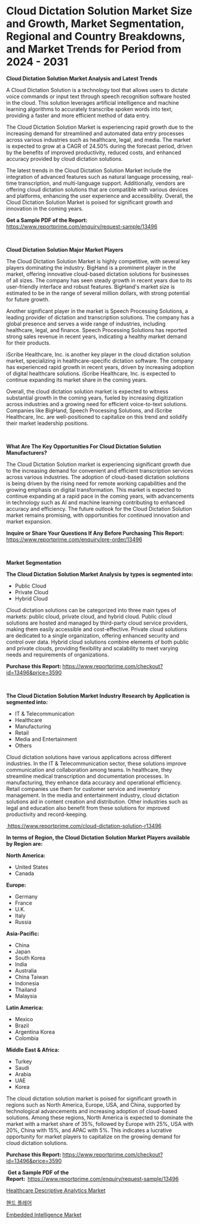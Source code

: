 <p><h1>Cloud Dictation Solution Market Size and Growth, Market Segmentation, Regional and Country Breakdowns, and Market Trends for Period from 2024 -  2031</h1></p><p><strong>Cloud Dictation Solution Market Analysis and Latest Trends</strong></p>
<p><p>A Cloud Dictation Solution is a technology tool that allows users to dictate voice commands or input text through speech recognition software hosted in the cloud. This solution leverages artificial intelligence and machine learning algorithms to accurately transcribe spoken words into text, providing a faster and more efficient method of data entry.</p><p>The Cloud Dictation Solution Market is experiencing rapid growth due to the increasing demand for streamlined and automated data entry processes across various industries such as healthcare, legal, and media. The market is expected to grow at a CAGR of 24.50% during the forecast period, driven by the benefits of improved productivity, reduced costs, and enhanced accuracy provided by cloud dictation solutions.</p><p>The latest trends in the Cloud Dictation Solution Market include the integration of advanced features such as natural language processing, real-time transcription, and multi-language support. Additionally, vendors are offering cloud dictation solutions that are compatible with various devices and platforms, enhancing the user experience and accessibility. Overall, the Cloud Dictation Solution Market is poised for significant growth and innovation in the coming years.</p></p>
<p><strong>Get a Sample PDF of the Report:&nbsp;</strong> <a href="https://www.reportprime.com/enquiry/request-sample/13496">https://www.reportprime.com/enquiry/request-sample/13496</a></p>
<p>&nbsp;</p>
<p><strong>Cloud Dictation Solution Major Market Players</strong></p>
<p><p>The Cloud Dictation Solution Market is highly competitive, with several key players dominating the industry. BigHand is a prominent player in the market, offering innovative cloud-based dictation solutions for businesses of all sizes. The company has seen steady growth in recent years due to its user-friendly interface and robust features. BigHand's market size is estimated to be in the range of several million dollars, with strong potential for future growth.</p><p>Another significant player in the market is Speech Processing Solutions, a leading provider of dictation and transcription solutions. The company has a global presence and serves a wide range of industries, including healthcare, legal, and finance. Speech Processing Solutions has reported strong sales revenue in recent years, indicating a healthy market demand for their products.</p><p>iScribe Healthcare, Inc. is another key player in the cloud dictation solution market, specializing in healthcare-specific dictation software. The company has experienced rapid growth in recent years, driven by increasing adoption of digital healthcare solutions. iScribe Healthcare, Inc. is expected to continue expanding its market share in the coming years.</p><p>Overall, the cloud dictation solution market is expected to witness substantial growth in the coming years, fueled by increasing digitization across industries and a growing need for efficient voice-to-text solutions. Companies like BigHand, Speech Processing Solutions, and iScribe Healthcare, Inc. are well-positioned to capitalize on this trend and solidify their market leadership positions.</p></p>
<p>&nbsp;</p>
<p><strong>What Are The Key Opportunities For Cloud Dictation Solution Manufacturers?</strong></p>
<p><p>The Cloud Dictation Solution market is experiencing significant growth due to the increasing demand for convenient and efficient transcription services across various industries. The adoption of cloud-based dictation solutions is being driven by the rising need for remote working capabilities and the growing emphasis on digital transformation. This market is expected to continue expanding at a rapid pace in the coming years, with advancements in technology such as AI and machine learning contributing to enhanced accuracy and efficiency. The future outlook for the Cloud Dictation Solution market remains promising, with opportunities for continued innovation and market expansion.</p></p>
<p><strong>Inquire or Share Your Questions If Any Before Purchasing This Report:</strong> <a href="https://www.reportprime.com/enquiry/pre-order/13496">https://www.reportprime.com/enquiry/pre-order/13496</a></p>
<p>&nbsp;</p>
<p><strong>Market Segmentation</strong></p>
<p><strong>The Cloud Dictation Solution Market Analysis by types is segmented into:</strong></p>
<p><ul><li>Public Cloud</li><li>Private Cloud</li><li>Hybrid Cloud</li></ul></p>
<p><p>Cloud dictation solutions can be categorized into three main types of markets: public cloud, private cloud, and hybrid cloud. Public cloud solutions are hosted and managed by third-party cloud service providers, making them easily accessible and cost-effective. Private cloud solutions are dedicated to a single organization, offering enhanced security and control over data. Hybrid cloud solutions combine elements of both public and private clouds, providing flexibility and scalability to meet varying needs and requirements of organizations.</p></p>
<p><strong>Purchase this Report:&nbsp;</strong><a href="https://www.reportprime.com/checkout?id=13496&price=3590">https://www.reportprime.com/checkout?id=13496&price=3590</a></p>
<p>&nbsp;</p>
<p><strong>The Cloud Dictation Solution Market Industry Research by Application is segmented into:</strong></p>
<p><ul><li>IT & Telecommunication</li><li>Healthcare</li><li>Manufacturing</li><li>Retail</li><li>Media and Entertainment</li><li>Others</li></ul></p>
<p><p>Cloud dictation solutions have various applications across different industries. In the IT & Telecommunication sector, these solutions improve communication and collaboration among teams. In healthcare, they streamline medical transcription and documentation processes. In manufacturing, they enhance data accuracy and operational efficiency. Retail companies use them for customer service and inventory management. In the media and entertainment industry, cloud dictation solutions aid in content creation and distribution. Other industries such as legal and education also benefit from these solutions for improved productivity and record-keeping.</p></p>
<p><a href="https://www.reportprime.com/cloud-dictation-solution-r13496">&nbsp;https://www.reportprime.com/cloud-dictation-solution-r13496</a></p>
<p><strong>In terms of Region, the Cloud Dictation Solution Market Players available by Region are:</strong></p>
<p>
    <p> <strong> North America: </strong>
        <ul>
            <li>United States</li>
            <li>Canada</li>
        </ul>
        </p> 
    <p> <strong> Europe: </strong>
        <ul>
            <li>Germany</li>
            <li>France</li>
            <li>U.K.</li>
            <li>Italy</li>
            <li>Russia</li>
        </ul>
        </p> 
    <p> <strong> Asia-Pacific: </strong>
        <ul>
            <li>China</li>
            <li>Japan</li>
            <li>South Korea</li>
            <li>India</li>
            <li>Australia</li>
            <li>China Taiwan</li>
            <li>Indonesia</li>
            <li>Thailand</li>
            <li>Malaysia</li>
        </ul>
        </p> 
    <p> <strong> Latin America: </strong>
        <ul>
            <li>Mexico</li>
            <li>Brazil</li>
            <li>Argentina Korea</li>
            <li>Colombia</li>
        </ul>
        </p> 
    <p> <strong> Middle East & Africa: </strong>
        <ul>
            <li>Turkey</li>
            <li>Saudi</li>
            <li>Arabia</li>
            <li>UAE</li>
            <li>Korea</li>
        </ul>
    </p>
    </p>
<p><p>The cloud dictation solution market is poised for significant growth in regions such as North America, Europe, USA, and China, supported by technological advancements and increasing adoption of cloud-based solutions. Among these regions, North America is expected to dominate the market with a market share of 35%, followed by Europe with 25%, USA with 20%, China with 15%, and APAC with 5%. This indicates a lucrative opportunity for market players to capitalize on the growing demand for cloud dictation solutions.</p></p>
<p><strong>Purchase this Report: </strong><a href="https://www.reportprime.com/checkout?id=13496&price=3590">https://www.reportprime.com/checkout?id=13496&price=3590</a></p>
<p>&nbsp;<strong>Get a Sample PDF of the Report:&nbsp;&nbsp;</strong><a href="https://www.reportprime.com/enquiry/request-sample/13496">https://www.reportprime.com/enquiry/request-sample/13496</a></p>
<p><strong></strong></p>
<p><p><a href="https://github.com/dx0328/Market-Research-Report-List-2/blob/main/healthcare-descriptive-analytics-market.md">Healthcare Descriptive Analytics Market</a></p><p><a href="https://github.com/fernandotryO5lson96765/Market-Research-Report-List-1/blob/main/508996822563.md">핸드 플레어</a></p><p><a href="https://github.com/Glendatilghmankmgz0rbhwpy/Market-Research-Report-List-2/blob/main/embedded-intelligence-market.md">Embedded Intelligence Market</a></p></p>